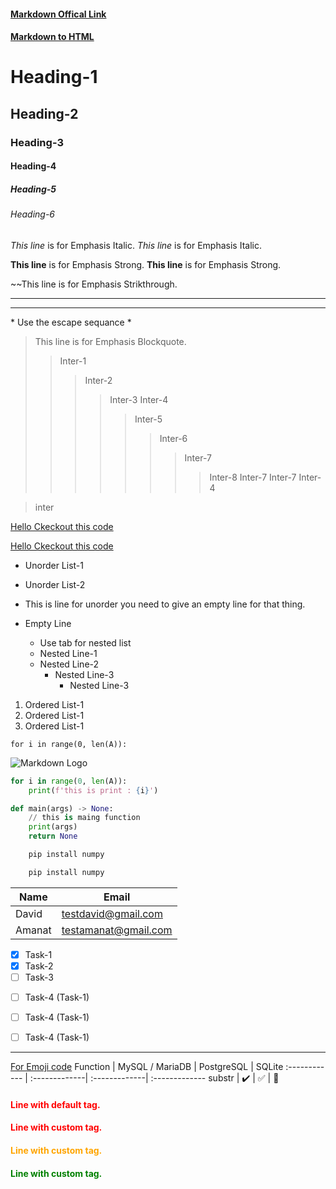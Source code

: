 <!-- Markdown offical links  -->
#### [Markdown Offical Link](https://www.markdownguide.org/)

#### [Markdown to HTML](https://markdowntohtml.com/)

<!-- HEADING -->
# Heading-1
## Heading-2
### Heading-3
#### Heading-4
##### Heading-5
###### Heading-6

<!-- EMPHASIS  -->

<!-- 1. Italic [ *Text* o/r _Text_ ] -->
*This line* is for Emphasis Italic.
_This line_ is for Emphasis Italic.

<!-- 2. Strong [ **Text** o/r __Text__ ] -->
**This line** is for Emphasis Strong.
__This line__ is for Emphasis Strong.

<!-- 3. Strikthrough [ ~~Text ] -->
~~This line is for Emphasis Strikthrough.

<!-- 4. Horizontal Line [ --- o/r ___ ] -->
---
___

<!-- 5. Comment charaters  -->
\* Use the escape sequance \*

<!-- 6. Blockquote [>, >>, >>>infinit number of>> interally] -->
> This line is for Emphasis Blockquote.
>> Inter-1
>>> Inter-2
>>>> Inter-3
>>>> Inter-4
>>>>> Inter-5
>>>>>> Inter-6
>>>>>>> Inter-7
>>>>>>>> Inter-8
>>>>>>> Inter-7
>>>>>> Inter-7
>>>>> Inter-4
<!-- Need to break line to stop iternal blockquote -->
> inter

<!-- 7. Links [Text](Links URL) -->
[Hello Ckeckout this code](https://www.google.com/)
    <!-- For title use "" at end for hover  -->
    
[Hello Ckeckout this code](https://www.google.com/ "Go to google")


<!-- Unorder List [ * Text ] -->
* Unorder List-1
* Unorder List-2
* This is line for unorder
you need to give an empty line for that thing.

* Empty Line
    * Use tab for nested list
    * Nested Line-1
    * Nested Line-2
        * Nested Line-3
            * Nested Line-3

<!-- Ordered List [ Integer. Text] -->
1. Ordered List-1
1. Ordered List-1
1. Ordered List-1

<!-- Inline Code Block [` Text `] -->
`for i in range(0, len(A)):`

<!-- Image  -->
![Markdown Logo](https://markdown-here.com/img/icon256.png)


<!-- Github Blocks -->

<!-- Code Block [```languageName Multiline code ```] -->
```python
for i in range(0, len(A)):
    print(f'this is print : {i}')

def main(args) -> None:
    // this is maing function
    print(args)
    return None
```

```bash
    pip install numpy
```

```cmd
    pip install numpy
```

<!-- Tables  -->
| Name | Email|
|-|-|
|David|testdavid@gmail.com|
|Amanat|testamanat@gmail.com|

<!-- Task List -->
* [x] Task-1
* [x] Task-2
* [ ] Task-3
- [ ] Task-4 (Task-1)
- [ ] Task-4 (Task-1)
- [ ] Task-4 (Task-1)


<!-- For Emoje [:emoji code:] -->
___
[For Emoji code](https://www.webfx.com/tools/emoji-cheat-sheet/)
Function | MySQL / MariaDB | PostgreSQL | SQLite
:------------ | :-------------| :-------------| :-------------
substr | :heavy_check_mark: |  :white_check_mark: | :bamboo:


<!-- To add COLOR -->
<!-- First Create Custom tag or default tag with styling-->

#### <p style="color:red"> Line with default tag. </p>

<style>
    r { color: Red }
    o { color: Orange }
    g { color: Green }
</style>
#### <r> Line with custom tag.</r>
#### <o> Line with custom tag.</o>
#### <g> Line with custom tag.</g>